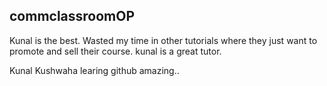 ## commclassroomOP
Kunal is the best. Wasted my time in other tutorials where they just want to promote and sell their course.
kunal is a great tutor.

Kunal Kushwaha learing github amazing..
